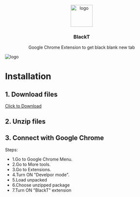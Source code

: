 <p align="center">
  <img src="https://img.icons8.com/ios-glyphs/90/000000/add.png" alt="logo" width="72" height="72">
</p>

<h3 align="center">BlackT</h3>

<p align="center">
     Google Chrome Extension to get black blank new tab 
</p>

![logo](https://i.postimg.cc/cL1CS2JP/thd.png)

# Installation

## 1. Download files
[Click to Download](https://github.com/xbaysal11/BlackT/archive/master.zip) 

## 2. Unzip files

## 3. Connect with Google Chrome
Steps:
   - 1.Go to Google Chrome Menu.
   - 2.Go to More tools.
   - 3.Go to Extensions.
   - 4.Turn ON "Develpor mode".
   - 5.Load unpacked
   - 6.Choose unzipped package
   - 7.Turn ON "BlackT" extension
    

